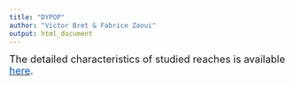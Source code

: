 ```yaml
---
title: "DYPOP"
author: "Victor Bret & Fabrice Zaoui"
output: html_document
---
```



<font size="4">The detailed characteristics of studied reaches is available <a href="DetailsTrcs_en.xlsx" download><font style="color: #005BBB">here</font></a>.</font>

